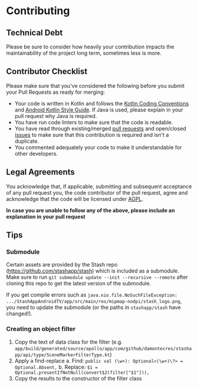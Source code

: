 # Contributing

## Technical Debt
Please be sure to consider how heavily your contribution impacts the maintainability of the project long term, sometimes less is more.

## Contributor Checklist
Please make sure that you've considered the following before you submit your Pull Requests as ready for merging:
* Your code is written in Kotlin and follows the [Kotlin Coding Conventions](https://kotlinlang.org/docs/coding-conventions.html) and [Android Kotlin Style Guide](https://developer.android.com/kotlin/style-guide). If Java is used, please explain in your pull request why Java is required.
* You have run code linters to make sure that the code is readable.
* You have read through existing/merged [pull requests](https://github.com/damontecres/StashAppAndroidTV/pulls) and open/closed [issues](https://github.com/damontecres/StashAppAndroidTV/issues) to make sure that this contribution is required and isn't a duplicate.
* You commented adequately your code to make it understandable for other developers.

## Legal Agreements

You acknowledge that, if applicable, submitting and subsequent acceptance of any pull request you, the code contributor of the pull request, agree and acknowledge that the code will be licensed under [AGPL](LICENSE).

**In case you are unable to follow any of the above, please include an explanation in your pull request**

## Tips

### Submodule

Certain assets are provided by the Stash repo (https://github.com/stashapp/stash) which is included as a submodule. Make sure to run `git submodule update --init --recursive --remote` after cloning this repo to get the latest version of the submodule.

If you get compile errors such as `java.nio.file.NoSuchFileException: .../StashAppAndroidTV/app/src/main/res/mipmap-nodpi/stash_logo.png`, you need to update the submodule (or the paths in `stashapp/stash` have changed!).

### Creating an object filter

1. Copy the text of data class for the filter (e.g. `app/build/generated/source/apollo/app/com/github/damontecres/stashapp/api/type/SceneMarkerFilterType.kt`)
2. Apply a find-replace
    a. Find: `public val (\w+): Optional<(\w+)\?> = Optional.Absent,`
    b. Replace: `$1 = Optional.presentIfNotNull(convert$2(filter["$1"])),`
3. Copy the results to the constructor of the filter class
